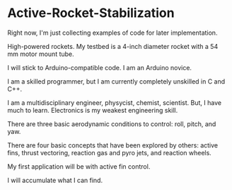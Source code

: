 # Active-Rocket-Stabilization

Right now, I'm just collecting examples of code for later implementation. 

High-powered rockets. My testbed is a 4-inch diameter rocket with a 54 mm motor mount tube. 

I will stick to Arduino-compatible code. I am an Arduino novice.

I am a skilled programmer, but I am currently completely unskilled in C and C++.

I am a multidisciplinary engineer, physycist, chemist, scientist. But, I have much to learn. Electronics is my weakest engineering skill.

There are three basic aerodynamic conditions to control: roll, pitch, and yaw.

There are four basic concepts that have been explored by others: active fins, thrust vectoring, reaction gas and pyro jets, and reaction wheels.

My first application will be with active fin control.

I will accumulate what I can find.

